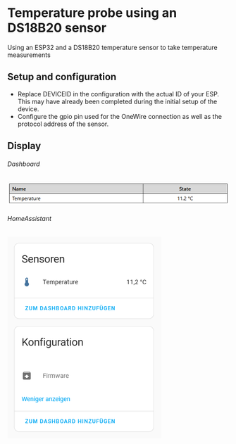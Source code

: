 # Temperature probe using an DS18B20 sensor
Using an ESP32 and a DS18B20 temperature sensor to take temperature measurements

## Setup and configuration
- Replace DEVICEID in the configuration with the actual ID of your ESP. This may have already been completed during the initial setup of the device.
- Configure the gpio pin used for the OneWire connection as well as the protocol address of the sensor.

## Display  
###### Dashboard
![dashboard.png](img/dashboard.png)
###### HomeAssistant
![homeassistant.png](img/homeassistant.png)